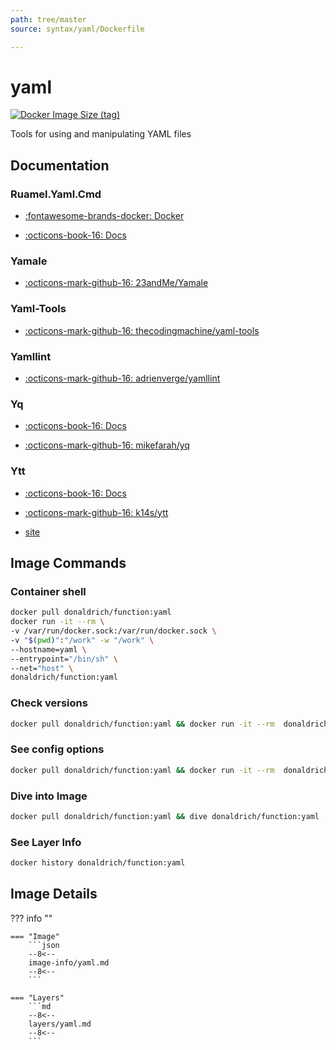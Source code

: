 ```yaml
---
path: tree/master
source: syntax/yaml/Dockerfile

---
```


# yaml

[![Docker Image Size (tag)](https://img.shields.io/docker/image-size/donaldrich/function/yaml?color=blue&label=donaldrich/function:yaml&logo=docker&style=flat-square)](https://hub.docker.com/r/donaldrich/function/yaml)

Tools for using and manipulating YAML files

## Documentation

### Ruamel.Yaml.Cmd

* [:fontawesome-brands-docker: Docker](https://hub.docker.com/r/https://github.com/madmuffin1/ruamel.yaml-docker/blob/master/Dockerfile)

* [:octicons-book-16: Docs](https://sourceforge.net/projects/ruamel-yaml-cmd)

### Yamale

* [:octicons-mark-github-16: 23andMe/Yamale](https://github.com/23andMe/Yamale)

### Yaml-Tools

* [:octicons-mark-github-16: thecodingmachine/yaml-tools](https://github.com/thecodingmachine/yaml-tools)

### Yamllint

* [:octicons-mark-github-16: adrienverge/yamllint](https://github.com/adrienverge/yamllint)

### Yq

* [:octicons-book-16: Docs](https://mikefarah.gitbook.io/yq)

* [:octicons-mark-github-16: mikefarah/yq](https://github.com/mikefarah/yq)

### Ytt

* [:octicons-book-16: Docs](https://github.com/k14s/ytt/blob/develop/docs/README.md)

* [:octicons-mark-github-16: k14s/ytt](https://github.com/k14s/ytt)

* [site](https://get-ytt.io)

## Image Commands

### Container shell

```sh
docker pull donaldrich/function:yaml
docker run -it --rm \
-v /var/run/docker.sock:/var/run/docker.sock \
-v "$(pwd)":"/work" -w "/work" \
--hostname=yaml \
--entrypoint="/bin/sh" \
--net="host" \
donaldrich/function:yaml
```

### Check versions

```sh
docker pull donaldrich/function:yaml && docker run -it --rm  donaldrich/function:yaml validate
```

### See config options

```sh
docker pull donaldrich/function:yaml && docker run -it --rm  donaldrich/function:yaml help
```

### Dive into Image

```sh
docker pull donaldrich/function:yaml && dive donaldrich/function:yaml
```

### See Layer Info

```sh
docker history donaldrich/function:yaml
```

## Image Details

??? info ""

    === "Image"
        ```json
        --8<--
        image-info/yaml.md
        --8<--
        ```

    === "Layers"
        ```md
        --8<--
        layers/yaml.md
        --8<--
        ```
